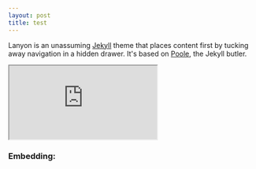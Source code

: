 ```yaml
---
layout: post
title: test
---
```


Lanyon is an unassuming [Jekyll](http://jekyllrb.com) theme that places content first by tucking away navigation in a hidden drawer. It's based on [Poole](http://getpoole.com), the Jekyll butler.
<iframe src="https://public.tableau.com/views/Test-AsianDetailedOrigin_V3/Dashboard2" marginwidth="0" marginheight="0" scrolling="no"></iframe>


### Embedding:


